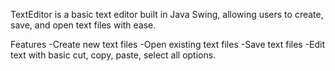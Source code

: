 TextEditor is a basic text editor built in Java Swing, allowing users to create, save, and open text files with ease.

Features
-Create new text files
-Open existing text files
-Save text files
-Edit text with basic cut, copy, paste, select all options.
